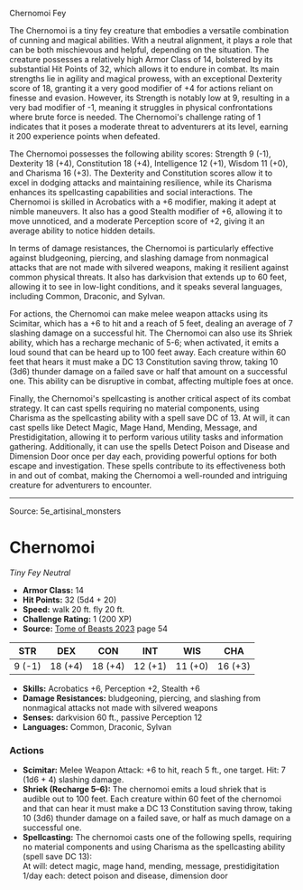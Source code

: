 <MonsterName/>Chernomoi</MonsterName>
<CreatureType/>Fey</CreatureType>

<summary>The Chernomoi is a tiny fey creature that embodies a versatile combination of cunning and magical abilities. With a neutral alignment, it plays a role that can be both mischievous and helpful, depending on the situation. The creature possesses a relatively high Armor Class of 14, bolstered by its substantial Hit Points of 32, which allows it to endure in combat. Its main strengths lie in agility and magical prowess, with an exceptional Dexterity score of 18, granting it a very good modifier of +4 for actions reliant on finesse and evasion. However, its Strength is notably low at 9, resulting in a very bad modifier of -1, meaning it struggles in physical confrontations where brute force is needed. The Chernomoi's challenge rating of 1 indicates that it poses a moderate threat to adventurers at its level, earning it 200 experience points when defeated.</summary>

<detail>

The Chernomoi possesses the following ability scores: Strength 9 (-1), Dexterity 18 (+4), Constitution 18 (+4), Intelligence 12 (+1), Wisdom 11 (+0), and Charisma 16 (+3). The Dexterity and Constitution scores allow it to excel in dodging attacks and maintaining resilience, while its Charisma enhances its spellcasting capabilities and social interactions. The Chernomoi is skilled in Acrobatics with a +6 modifier, making it adept at nimble maneuvers. It also has a good Stealth modifier of +6, allowing it to move unnoticed, and a moderate Perception score of +2, giving it an average ability to notice hidden details.

In terms of damage resistances, the Chernomoi is particularly effective against bludgeoning, piercing, and slashing damage from nonmagical attacks that are not made with silvered weapons, making it resilient against common physical threats. It also has darkvision that extends up to 60 feet, allowing it to see in low-light conditions, and it speaks several languages, including Common, Draconic, and Sylvan.

For actions, the Chernomoi can make melee weapon attacks using its Scimitar, which has a +6 to hit and a reach of 5 feet, dealing an average of 7 slashing damage on a successful hit. The Chernomoi can also use its Shriek ability, which has a recharge mechanic of 5-6; when activated, it emits a loud sound that can be heard up to 100 feet away. Each creature within 60 feet that hears it must make a DC 13 Constitution saving throw, taking 10 (3d6) thunder damage on a failed save or half that amount on a successful one. This ability can be disruptive in combat, affecting multiple foes at once.

Finally, the Chernomoi's spellcasting is another critical aspect of its combat strategy. It can cast spells requiring no material components, using Charisma as the spellcasting ability with a spell save DC of 13. At will, it can cast spells like Detect Magic, Mage Hand, Mending, Message, and Prestidigitation, allowing it to perform various utility tasks and information gathering. Additionally, it can use the spells Detect Poison and Disease and Dimension Door once per day each, providing powerful options for both escape and investigation. These spells contribute to its effectiveness both in and out of combat, making the Chernomoi a well-rounded and intriguing creature for adventurers to encounter.</detail>



---

Source: 5e_artisinal_monsters

# Chernomoi

*Tiny* *Fey* *Neutral*

- **Armor Class:** 14
- **Hit Points:** 32 (5d4 + 20)
- **Speed:** walk 20 ft. fly 20 ft.
- **Challenge Rating:** 1 (200 XP)
- **Source:** [Tome of Beasts 2023](https://koboldpress.com/kpstore/product/tome-of-beasts-1-2023-edition/) page 54

| STR | DEX | CON | INT | WIS | CHA |
| --- | --- | --- | --- | --- | --- |
| 9 (-1) | 18 (+4) | 18 (+4) | 12 (+1) | 11 (+0) | 16 (+3) |

- **Skills:** Acrobatics +6, Perception +2, Stealth +6
- **Damage Resistances:** bludgeoning, piercing, and slashing from nonmagical attacks not made with silvered weapons
- **Senses:** darkvision 60 ft., passive Perception 12
- **Languages:** Common, Draconic, Sylvan

### Actions

- **Scimitar:** Melee Weapon Attack: +6 to hit, reach 5 ft., one target. Hit: 7 (1d6 + 4) slashing damage.
- **Shriek (Recharge 5–6):** The chernomoi emits a loud shriek that is audible out to 100 feet. Each creature within 60 feet of the chernomoi and that can hear it must make a DC 13 Constitution saving throw, taking 10 (3d6) thunder damage on a failed save, or half as much damage on a successful one.
- **Spellcasting:** The chernomoi casts one of the following spells, requiring no material components and using Charisma as the spellcasting ability (spell save DC 13):<br>At will: detect magic, mage hand, mending, message, prestidigitation<br>1/day each: detect poison and disease, dimension door


